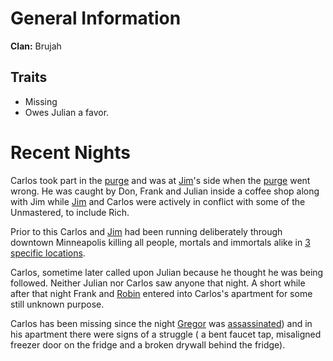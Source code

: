 <!-- TITLE: Carlos -->
<!-- SUBTITLE: Known Brujah-->

# General Information
**Clan:** Brujah
## Traits
* Missing
* Owes Julian a favor.
# Recent Nights
Carlos took part in the [purge](/home/vtm/events/purge) and was at [Jim](/home/vtm/npc/jim)'s side when the [purge](/home/vtm/events/purge) went wrong.  He was caught by Don, Frank and Julian inside a coffee shop along with Jim while [Jim](/home/vtm/npc/jim) and Carlos were actively in conflict with some of the Unmastered, to include Rich.

Prior to this Carlos and [Jim](/home/vtm/npc/jim) had been running deliberately through downtown Minneapolis killing all people, mortals and immortals alike in [3 specific locations](/home/vtm/events/purge).

Carlos, sometime later called upon Julian because he thought he was being followed.  Neither Julian nor Carlos saw anyone that night.
A short while after that night Frank and [Robin](/home/vtm/npc/robin) entered into Carlos's apartment for some still unknown purpose.

Carlos has been missing since the night [Gregor](/home/vtm/npc/gregor) was [assassinated](/home/vtm/events/death-of-gregor)) and in his apartment there were signs of a struggle ( a bent faucet tap, misaligned freezer door on the fridge and a broken drywall behind the fridge).